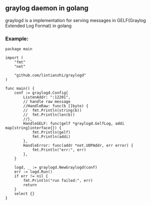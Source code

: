 
## graylog daemon in golang

graylogd is a implementation for serving messages in GELF(Graylog Extended Log Format) in golang

### Example:

```
package main

import (
    "fmt"
    "net"

    "github.com/lintianzhi/graylogd"
)

func main() {
    conf := graylogd.Config{
        ListenAddr: ":12201",
        // handle raw message
        //HandleRaw: func(b []byte) {
        //  fmt.Println(string(b))
        //  fmt.Println(len(b))
        //},
        HandleGELF: func(gelf *graylogd.GelfLog, addi map[string]interface{}) {
            fmt.Println(gelf)
            fmt.Println(addi)
        },
        HandleError: func(addr *net.UDPAddr, err error) {
            fmt.Println("err:", err)
        },
    }

    logd, _ := graylogd.NewGraylogd(conf)
    err := logd.Run()
    if err != nil {
        fmt.Println("run failed:", err)
        return
    }
    select {}
}
```
